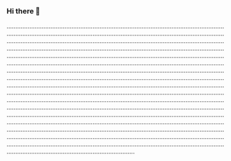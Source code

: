 ### Hi there 👋

.....................................................................................................................................................................................................................................................................................................................................................................................................................................................................................................................................................................................................................................................................................................................................................................................................................................................................................................................................................................................................................................................................................................................................................................................................................................................................................................................................................................................................................................................................................................................................................................................................................................................................................................................................................................................................................................................................................................................................................................................................................................................................................................................................................................................................................................................................
